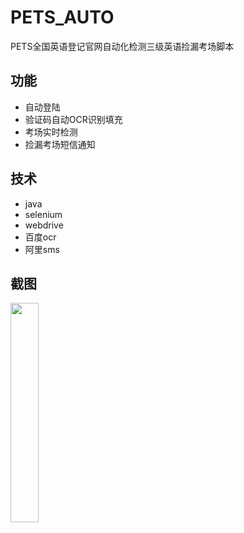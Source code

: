 # PETS_AUTO

PETS全国英语登记官网自动化检测三级英语捡漏考场脚本

## 功能

- 自动登陆
- 验证码自动OCR识别填充
- 考场实时检测
- 捡漏考场短信通知

## 技术

- java
- selenium
- webdrive
- 百度ocr
- 阿里sms

## 截图
<img src="images/1.jpeg" width="30%">

